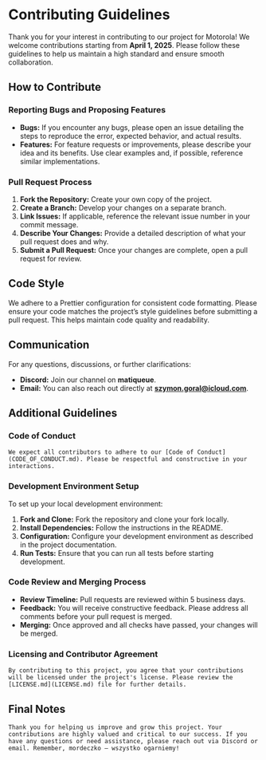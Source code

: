 # Contributing Guidelines

Thank you for your interest in contributing to our project for Motorola! We welcome contributions starting from **April 1, 2025**. Please follow these guidelines to help us maintain a high standard and ensure smooth collaboration.

## How to Contribute

### Reporting Bugs and Proposing Features
- **Bugs:** If you encounter any bugs, please open an issue detailing the steps to reproduce the error, expected behavior, and actual results.
- **Features:** For feature requests or improvements, please describe your idea and its benefits. Use clear examples and, if possible, reference similar implementations.

### Pull Request Process
1. **Fork the Repository:** Create your own copy of the project.
2. **Create a Branch:** Develop your changes on a separate branch.
3. **Link Issues:** If applicable, reference the relevant issue number in your commit message.
4. **Describe Your Changes:** Provide a detailed description of what your pull request does and why.
5. **Submit a Pull Request:** Once your changes are complete, open a pull request for review.

## Code Style

We adhere to a Prettier configuration for consistent code formatting. Please ensure your code matches the project’s style guidelines before submitting a pull request. This helps maintain code quality and readability.

## Communication

For any questions, discussions, or further clarifications:
- **Discord:** Join our channel on **matiqueue**.
- **Email:** You can also reach out directly at **szymon.goral@icloud.com**.

## Additional Guidelines

### Code of Conduct
    We expect all contributors to adhere to our [Code of Conduct](CODE_OF_CONDUCT.md). Please be respectful and constructive in your interactions.

### Development Environment Setup
To set up your local development environment:
1. **Fork and Clone:** Fork the repository and clone your fork locally.
2. **Install Dependencies:** Follow the instructions in the README.
3. **Configuration:** Configure your development environment as described in the project documentation.
4. **Run Tests:** Ensure that you can run all tests before starting development.

### Code Review and Merging Process
- **Review Timeline:** Pull requests are reviewed within 5 business days.
- **Feedback:** You will receive constructive feedback. Please address all comments before your pull request is merged.
- **Merging:** Once approved and all checks have passed, your changes will be merged.

### Licensing and Contributor Agreement
    By contributing to this project, you agree that your contributions will be licensed under the project's license. Please review the [LICENSE.md](LICENSE.md) file for further details.

## Final Notes
    Thank you for helping us improve and grow this project. Your contributions are highly valued and critical to our success. If you have any questions or need assistance, please reach out via Discord or email. Remember, mordeczko – wszystko ogarniemy!